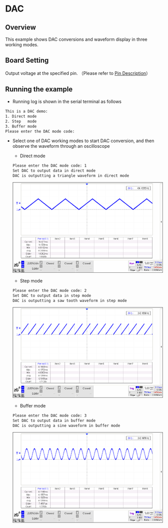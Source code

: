 # DAC

## Overview

This example shows DAC conversions and waveform display in three working modes.

## Board Setting

Output voltage at the specified pin. （Please refer to  [Pin Description](lab_board_resource)）

## Running the example

- Running log is shown in the serial terminal as follows

```console
This is a DAC demo:
1. Direct mode
2. Step   mode
3. Buffer mode
Please enter the DAC mode code:
```

- Select one of DAC working modes to start DAC conversion,  and then observe the waveform through an oscilloscope

  - Direct mode

  ```console
  Please enter the DAC mode code: 1
  Set DAC to output data in direct mode
  DAC is outputting a triangle waveform in direct mode
  ```

  ![](../../../../../assets/sdk/samples/dac_direct_mode.png)

  - Step mode

  ```console
  Please enter the DAC mode code: 2
  Set DAC to output data in step mode
  DAC is outputting a saw tooth waveform in step mode
  ```

  ![](../../../../../assets/sdk/samples/dac_step_mode.png)

  - Buffer mode

  ```console
  Please enter the DAC mode code: 3
  Set DAC to output data in buffer mode
  DAC is outputting a sine waveform in buffer mode
  ```

  ![](../../../../../assets/sdk/samples/dac_buffer_mode.png)
